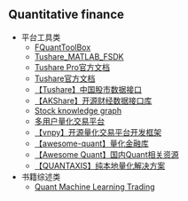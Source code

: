 ## Quantitative finance
* 平台工具类
  * [FQuantToolBox](https://github.com/faruto/FQuantToolBox)<br> 
  * [Tushare_MATLAB_FSDK](https://github.com/faruto/Tushare_MATLAB_FSDK)<br>
  * [Tushare Pro官方文档](https://waditu.com/)<br>
  * [Tushare官方文档](http://tushare.org/index.html#id6)<br>
  * [【Tushare】中国股市数据接口](https://github.com/waditu/tushare)<br>
  * [【AKShare】开源财经数据接口库](https://github.com/akfamily/akshare)<br>
  * [Stock knowledge graph](https://github.com/lemonhu/stock-knowledge-graph)<br>
  * [多用户量化交易平台](https://github.com/fmzquant/fmz_extend_api_demo)<br>
  * [【vnpy】开源量化交易平台开发框架](https://github.com/vnpy/vnpy)<br>
  * [【awesome-quant】量化金融库](https://github.com/wilsonfreitas/awesome-quant)<br>
  * [【Awesome Quant】国内Quant相关资源](https://github.com/thuquant/awesome-quant)<br>
  * [【QUANTAXIS】纯本地量化解决方案](https://github.com/QUANTAXIS/QUANTAXIS)<br>
* 书籍综述类
  * [Quant Machine Learning Trading](https://github.com/grananqvist/Awesome-Quant-Machine-Learning-Trading)<br>
